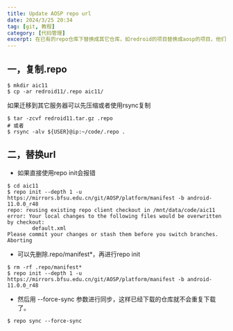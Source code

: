 ```yaml
---
title: Update AOSP repo url
date: 2024/3/25 20:34
tag: [git, 教程]
category: [代码管理]
excerpt: 在已有的repo仓库下替换成其它仓库，如redroid的项目替换成aosp的项目，他们基线可能都一致，但其中个别仓库有差别。
---
```


## 一，复制.repo
``` shell
$ mkdir aic11
$ cp -ar redroid11/.repo aic11/
```
如果迁移到其它服务器可以先压缩或者使用rsync复制
``` shell
$ tar -zcvf redroid11.tar.gz .repo
# 或者
$ rsync -alv ${USER}@ip:~/code/.repo .
```

## 二，替换url

- 如果直接使用repo init会报错
``` shell
$ cd aic11
$ repo init --depth 1 -u https://mirrors.bfsu.edu.cn/git/AOSP/platform/manifest -b android-11.0.0_r48
repo: reusing existing repo client checkout in /mnt/data/code/aic11
error: Your local changes to the following files would be overwritten by checkout:
        default.xml
Please commit your changes or stash them before you switch branches.
Aborting
```
- 可以先删除.repo/manifest*，再进行repo init
``` shell
$ rm -rf .repo/manifest*
$ repo init --depth 1 -u https://mirrors.bfsu.edu.cn/git/AOSP/platform/manifest -b android-11.0.0_r48
```

- 然后用 --force-sync 参数进行同步，这样已经下载的仓库就不会重复下载了。
``` shell
$ repo sync --force-sync 
```


